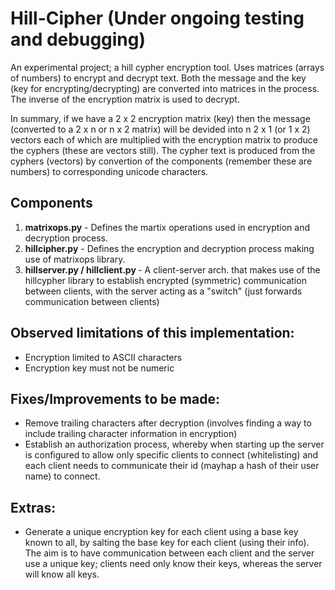 # Hill-Cipher (Under ongoing testing and debugging)

An experimental project; a hill cypher encryption tool. Uses matrices (arrays of numbers) to encrypt and decrypt text. Both the message and the key (key for encrypting/decrypting) are converted into matrices in the process. The inverse of the encryption matrix is used to decrypt.

In summary, if we have a 2 x 2 encryption matrix (key) then the message (converted to a 2 x n or n x 2 matrix) will be devided into n 2 x 1 (or 1 x 2) vectors each of which are multiplied with the encryption matrix to produce the cyphers (these are vectors still). The cypher text is produced from the cyphers (vectors) by convertion of the components (remember these are numbers) to corresponding unicode characters.

## Components
1. <b>matrixops.py</b> - Defines the martix operations used in encryption and decryption process.
2. <b>hillcipher.py</b> - Defines the encryption and decryption process making use of matrixops library.
3. <b>hillserver.py / hillclient.py </b> - A client-server arch. that makes use of the hillcypher library to establish encrypted (symmetric) communication 
between clients, with the server acting as a "switch" (just forwards communication between clients)

## Observed limitations of this implementation:
- Encryption limited to ASCII characters
- Encryption key must not be numeric

## Fixes/Improvements to be made:
- Remove trailing characters after decryption (involves finding a way to include 
trailing character information in encryption)
- Establish an authorization process, whereby when starting up the server is configured to allow only specific clients to connect (whitelisting) 
and each client needs to communicate their id (mayhap a hash of their user name) to connect.

## Extras:
- Generate a unique encryption key for each client using a base key known to all, by salting the base key for each client (using their info). 
The aim is to have communication between each client and the server use a unique key; clients need only know their keys, whereas the server will 
know all keys.



